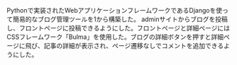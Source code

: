 Pythonで実装されたWebアプリケーションフレームワークであるDjangoを使って簡易的なブログ管理ツールを1から構築した。
adminサイトからブログを投稿し、フロントページに投稿できるようにした。フロントページと詳細ページにはCSSフレームワーク「Bulma」を使用した。ブログの詳細ボタンを押すと詳細ページに飛び、記事の詳細が表示され、ページ遷移なしでコメントを追加できるようにした。
